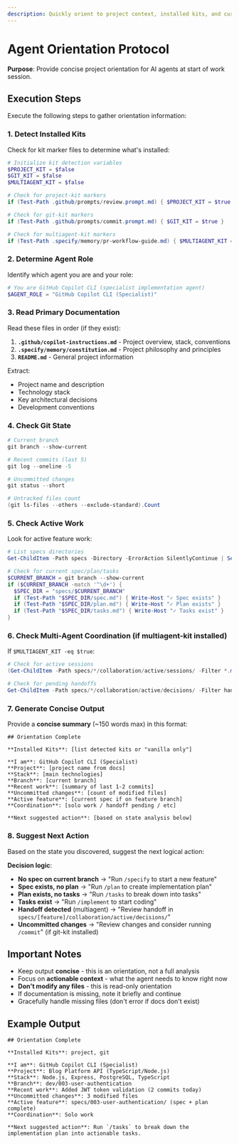 ```yaml
---
description: Quickly orient to project context, installed kits, and current state
---
```


# Agent Orientation Protocol

**Purpose**: Provide concise project orientation for AI agents at start of work session.

## Execution Steps

Execute the following steps to gather orientation information:

### 1. Detect Installed Kits

Check for kit marker files to determine what's installed:

```powershell
# Initialize kit detection variables
$PROJECT_KIT = $false
$GIT_KIT = $false
$MULTIAGENT_KIT = $false

# Check for project-kit markers
if (Test-Path .github/prompts/review.prompt.md) { $PROJECT_KIT = $true }

# Check for git-kit markers
if (Test-Path .github/prompts/commit.prompt.md) { $GIT_KIT = $true }

# Check for multiagent-kit markers
if (Test-Path .specify/memory/pr-workflow-guide.md) { $MULTIAGENT_KIT = $true }
```

### 2. Determine Agent Role

Identify which agent you are and your role:

```powershell
# You are GitHub Copilot CLI (specialist implementation agent)
$AGENT_ROLE = "GitHub Copilot CLI (Specialist)"
```

### 3. Read Primary Documentation

Read these files in order (if they exist):

1. **`.github/copilot-instructions.md`** - Project overview, stack, conventions
2. **`.specify/memory/constitution.md`** - Project philosophy and principles
3. **`README.md`** - General project information

Extract:
- Project name and description
- Technology stack
- Key architectural decisions
- Development conventions

### 4. Check Git State

```powershell
# Current branch
git branch --show-current

# Recent commits (last 5)
git log --oneline -5

# Uncommitted changes
git status --short

# Untracked files count
(git ls-files --others --exclude-standard).Count
```

### 5. Check Active Work

Look for active feature work:

```powershell
# List specs directories
Get-ChildItem -Path specs -Directory -ErrorAction SilentlyContinue | Select-Object -Last 3 -ExpandProperty Name

# Check for current spec/plan/tasks
$CURRENT_BRANCH = git branch --show-current
if ($CURRENT_BRANCH -match '^\d+') {
  $SPEC_DIR = "specs/$CURRENT_BRANCH"
  if (Test-Path "$SPEC_DIR/spec.md") { Write-Host "✓ Spec exists" }
  if (Test-Path "$SPEC_DIR/plan.md") { Write-Host "✓ Plan exists" }
  if (Test-Path "$SPEC_DIR/tasks.md") { Write-Host "✓ Tasks exist" }
}
```

### 6. Check Multi-Agent Coordination (if multiagent-kit installed)

If `$MULTIAGENT_KIT -eq $true`:

```powershell
# Check for active sessions
(Get-ChildItem -Path specs/*/collaboration/active/sessions/ -Filter *.md -Recurse -ErrorAction SilentlyContinue).Count

# Check for pending handoffs
Get-ChildItem -Path specs/*/collaboration/active/decisions/ -Filter handoff-*.md -Recurse -ErrorAction SilentlyContinue | Select-Object -First 1
```

### 7. Generate Concise Output

Provide a **concise summary** (~150 words max) in this format:

```
## Orientation Complete

**Installed Kits**: [list detected kits or "vanilla only"]

**I am**: GitHub Copilot CLI (Specialist)
**Project**: [project name from docs]
**Stack**: [main technologies]
**Branch**: [current branch]
**Recent work**: [summary of last 1-2 commits]
**Uncommitted changes**: [count of modified files]
**Active feature**: [current spec if on feature branch]
**Coordination**: [solo work / handoff pending / etc]

**Next suggested action**: [based on state analysis below]
```

### 8. Suggest Next Action

Based on the state you discovered, suggest the next logical action:

**Decision logic**:

- **No spec on current branch** → "Run `/specify` to start a new feature"
- **Spec exists, no plan** → "Run `/plan` to create implementation plan"
- **Plan exists, no tasks** → "Run `/tasks` to break down into tasks"
- **Tasks exist** → "Run `/implement` to start coding"
- **Handoff detected** (multiagent) → "Review handoff in `specs/[feature]/collaboration/active/decisions/`"
- **Uncommitted changes** → "Review changes and consider running `/commit`" (if git-kit installed)

## Important Notes

- Keep output **concise** - this is an orientation, not a full analysis
- Focus on **actionable context** - what the agent needs to know right now
- **Don't modify any files** - this is read-only orientation
- If documentation is missing, note it briefly and continue
- Gracefully handle missing files (don't error if docs don't exist)

## Example Output

```
## Orientation Complete

**Installed Kits**: project, git

**I am**: GitHub Copilot CLI (Specialist)
**Project**: Blog Platform API (TypeScript/Node.js)
**Stack**: Node.js, Express, PostgreSQL, TypeScript
**Branch**: dev/003-user-authentication
**Recent work**: Added JWT token validation (2 commits today)
**Uncommitted changes**: 3 modified files
**Active feature**: specs/003-user-authentication/ (spec + plan complete)
**Coordination**: Solo work

**Next suggested action**: Run `/tasks` to break down the implementation plan into actionable tasks.
```
